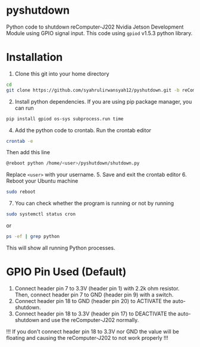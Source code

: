 # pyshutdown
Python code to shutdown reComputer-J202 Nvidia Jetson Development Module using GPIO signal input. This code using `gpiod` v1.5.3 python library.

# Installation
1. Clone this git into your home directory
```bash
cd
git clone https://github.com/syahrulirwansyah12/pyshutdown.git -b reComputer-J202
```
2. Install python dependencies. If you are using pip package manager, you can run
```bash
pip install gpiod os-sys subprocess.run time
```
4. Add the python code to crontab. Run the crontab editor
```bash
crontab -e
```
Then add this line
```bash
@reboot python /home/<user>/pyshutdown/shutdown.py
```
Replace `<user>` with your username.
5. Save and exit the crontab editor
6. Reboot your Ubuntu machine
```bash
sudo reboot
```
7. You can check whether the program is running or not by running
```bash
sudo systemctl status cron
```
or
```bash
ps -ef | grep python
```
This will show all running Python processes.

# GPIO Pin Used (Default)
1. Connect header pin 7 to 3.3V (header pin 1) with 2.2k ohm resistor. Then, connect header pin 7 to GND (header pin 9) with a switch.
2. Connect header pin 18 to GND (header pin 20) to ACTIVATE the auto-shutdown.
3. Connect header pin 18 to 3.3V (header pin 17) to DEACTIVATE the auto-shutdown and use the reComputer-J202 normally.

!!! If you don't connect header pin 18 to 3.3V nor GND the value will be floating and causing the reComputer-J202 to not work properly !!!
